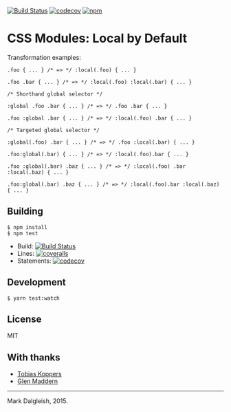 [![Build Status](https://img.shields.io/travis/css-modules/postcss-modules-local-by-default/master.svg?style=flat-square)](https://travis-ci.org/css-modules/postcss-modules-local-by-default) [![codecov](https://img.shields.io/codecov/c/github/css-modules/postcss-modules-local-by-default/master.svg?style=flat-square)](https://codecov.io/github/css-modules/postcss-modules-local-by-default?branch=master) [![npm](https://img.shields.io/npm/v/postcss-modules-local-by-default.svg?style=flat-square)](https://www.npmjs.com/package/postcss-modules-local-by-default)

CSS Modules: Local by Default
=============================

Transformation examples:

    .foo { ... } /* => */ :local(.foo) { ... }

    .foo .bar { ... } /* => */ :local(.foo) :local(.bar) { ... }

    /* Shorthand global selector */

    :global .foo .bar { ... } /* => */ .foo .bar { ... }

    .foo :global .bar { ... } /* => */ :local(.foo) .bar { ... }

    /* Targeted global selector */

    :global(.foo) .bar { ... } /* => */ .foo :local(.bar) { ... }

    .foo:global(.bar) { ... } /* => */ :local(.foo).bar { ... }

    .foo :global(.bar) .baz { ... } /* => */ :local(.foo) .bar :local(.baz) { ... }

    .foo:global(.bar) .baz { ... } /* => */ :local(.foo).bar :local(.baz) { ... }

Building
--------

    $ npm install
    $ npm test

-   Build: [![Build Status](https://img.shields.io/travis/css-modules/postcss-modules-local-by-default/master.svg?style=flat-square)](https://travis-ci.org/css-modules/postcss-modules-local-by-default)
-   Lines: [![coveralls](https://img.shields.io/coveralls/css-modules/postcss-modules-local-by-default/master.svg?style=flat-square)](https://coveralls.io/r/css-modules/postcss-modules-local-by-default?branch=master)
-   Statements: [![codecov](https://img.shields.io/codecov/c/github/css-modules/postcss-modules-local-by-default/master.svg?style=flat-square)](https://codecov.io/github/css-modules/postcss-modules-local-by-default?branch=master)

Development
-----------

    $ yarn test:watch

License
-------

MIT

With thanks
-----------

-   [Tobias Koppers](https://github.com/sokra)
-   [Glen Maddern](https://github.com/geelen)

------------------------------------------------------------------------

Mark Dalgleish, 2015.
